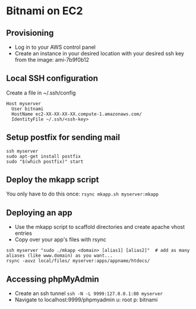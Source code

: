 # Bitnami on EC2

## Provisioning
* Log in to your AWS control panel
* Create an instance in your desired location with your desired ssh key from the image: ami-7b9f0b12

## Local SSH configuration
Create a file in ~/.ssh/config
```
Host myserver
  User bitnami
  HostName ec2-XX-XX-XX-XX.compute-1.amazonaws.com/
  IdentityFile ~/.ssh/<ssh-key>
```

## Setup postfix for sending mail
```
ssh myserver 
sudo apt-get install postfix
sudo "$(which postfix)" start
```

## Deploy the mkapp script
You only have to do this once: `rsync mkapp.sh myserver:mkapp`

## Deploying an app
* Use the mkapp script to scaffold directories and create apache vhost entries  
* Copy over your app's files with rsync  

```
ssh myserver "sudo ./mkapp <domain> [alias1] [alias2]"  # add as many aliases (like www.domain) as you want...  
rsync -auvz local/files/ myserver:apps/appname/htdocs/
```

## Accessing phpMyAdmin
* Create an ssh tunnel `ssh -N -L 9999:127.0.0.1:80 myserver`
* Navigate to localhost:9999/phpmyadmin u: root p: bitnami
